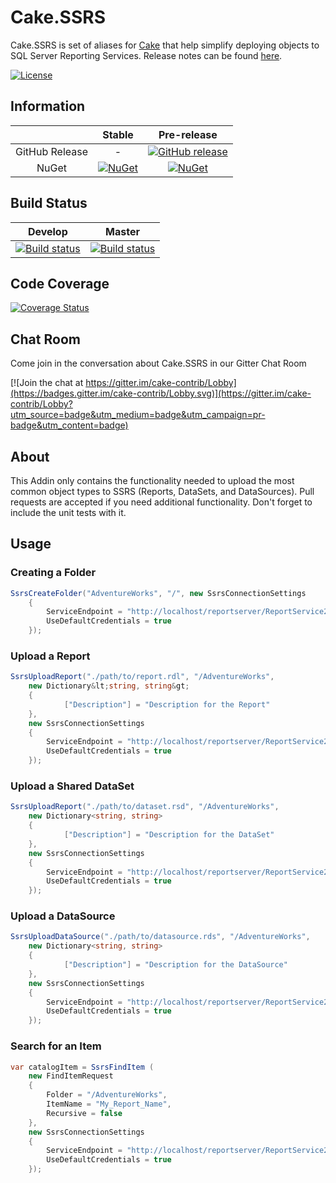 # Cake.SSRS

Cake.SSRS is set of aliases for [Cake](http://cakebuild.net/) that help simplify deploying objects to SQL Server Reporting Services.
Release notes can be found [here](https://github.com/cake-contrib/Cake.SSRS/releases).

[![License](http://img.shields.io/:license-mit-blue.svg)](http://cake-contrib.mit-license.org)

## Information

| |Stable|Pre-release|
|:--:|:--:|:--:|
|GitHub Release|-|[![GitHub release](https://img.shields.io/github/release/cake-contrib/Cake.SSRS.svg)](https://github.com/cake-contrib/Cake.SSRS/releases/latest)|
|NuGet|[![NuGet](https://img.shields.io/nuget/v/Cake.SSRS.svg)](https://www.nuget.org/packages/Cake.SSRS)|[![NuGet](https://img.shields.io/nuget/vpre/Cake.SSRS.svg)](https://www.nuget.org/packages/Cake.SSRS)|

## Build Status

|Develop|Master|
|:--:|:--:|
|[![Build status](https://ci.appveyor.com/api/projects/status/dab3r83a6gkn7ycu/branch/develop?svg=true)](https://ci.appveyor.com/project/cakecontrib/cake-ssrs/branch/develop)|[![Build status](https://ci.appveyor.com/api/projects/status/dab3r83a6gkn7ycu/branch/master?svg=true)](https://ci.appveyor.com/project/cakecontrib/cake-ssrs/branch/master)|

## Code Coverage

[![Coverage Status](https://coveralls.io/repos/github/cake-contrib/Cake.SSRS/badge.svg?branch=develop)](https://coveralls.io/github/cake-contrib/Cake.SSRS?branch=develop)


## Chat Room

Come join in the conversation about Cake.SSRS in our Gitter Chat Room

[![Join the chat at https://gitter.im/cake-contrib/Lobby](https://badges.gitter.im/cake-contrib/Lobby.svg)](https://gitter.im/cake-contrib/Lobby?utm_source=badge&utm_medium=badge&utm_campaign=pr-badge&utm_content=badge)

## About

This Addin only contains the functionality needed to upload the most common object types to SSRS (Reports, DataSets, and DataSources). Pull requests are accepted if you need additional functionality. Don't forget to include the unit tests with it.

## Usage  

### Creating a Folder

```csharp
SsrsCreateFolder("AdventureWorks", "/", new SsrsConnectionSettings
    {
        ServiceEndpoint = "http://localhost/reportserver/ReportService2010.asmx",
        UseDefaultCredentials = true
    });
```

### Upload a Report

```csharp
SsrsUploadReport("./path/to/report.rdl", "/AdventureWorks",
    new Dictionary&lt;string, string&gt;
    {
            ["Description"] = "Description for the Report"
    },
    new SsrsConnectionSettings
    {
        ServiceEndpoint = "http://localhost/reportserver/ReportService2010.asmx",
        UseDefaultCredentials = true
    });
```

### Upload a Shared DataSet

```csharp
SsrsUploadReport("./path/to/dataset.rsd", "/AdventureWorks",
    new Dictionary<string, string>
    {
            ["Description"] = "Description for the DataSet"
    },
    new SsrsConnectionSettings
    {
        ServiceEndpoint = "http://localhost/reportserver/ReportService2010.asmx",
        UseDefaultCredentials = true
    });
```

### Upload a DataSource

```csharp
SsrsUploadDataSource("./path/to/datasource.rds", "/AdventureWorks",
    new Dictionary<string, string>
    {
            ["Description"] = "Description for the DataSource"
    },
    new SsrsConnectionSettings
    {
        ServiceEndpoint = "http://localhost/reportserver/ReportService2010.asmx",
        UseDefaultCredentials = true
    });
```

### Search for an Item

```csharp
var catalogItem = SsrsFindItem ( 
    new FindItemRequest
    {
        Folder = "/AdventureWorks",
        ItemName = "My_Report_Name",
        Recursive = false
    },
    new SsrsConnectionSettings
    {
        ServiceEndpoint = "http://localhost/reportserver/ReportService2010.asmx",
        UseDefaultCredentials = true
    });
```